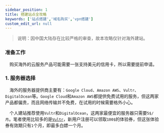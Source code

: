 ```yaml
---
sidebar_position: 1
title: 搭建站点全攻略
keywords: ['站点搭建','域名购买','vpn搭建']
custom_edit_url: null
---
```

> 说明：因中国大陆存在比较严格的审查，故本攻略仅针对海外建站。

### 准备工作
&emsp;购买海外的云服务产品可能需要一张支持美元的信用卡，所以需要提前申请。

### 1. 服务器选择
&emsp;海外的服务器提供商主要有：`Google Cloud`、`Amazon AWS`、`Vultr`、`DigitalOcean`等。`Google Cloud`和`Amazon AWS`都提供免费试用的服务，但这两家产品都偏贵，而且网络传输并不免费，在试用的时候需要格外小心。

&emsp;个人建站推荐使用`Vultr`和`DigitalOcean`，这两家最便宜的服务器只需要`5$/月`。笔者使用比较多的是[`Vultr`](https://www.vultr.com/?ref=8912579)，新用户注册可以领取`100$`的体验券，但这张体验券有效期只有`1`个月，即最多白嫖一个月。

&emsp;